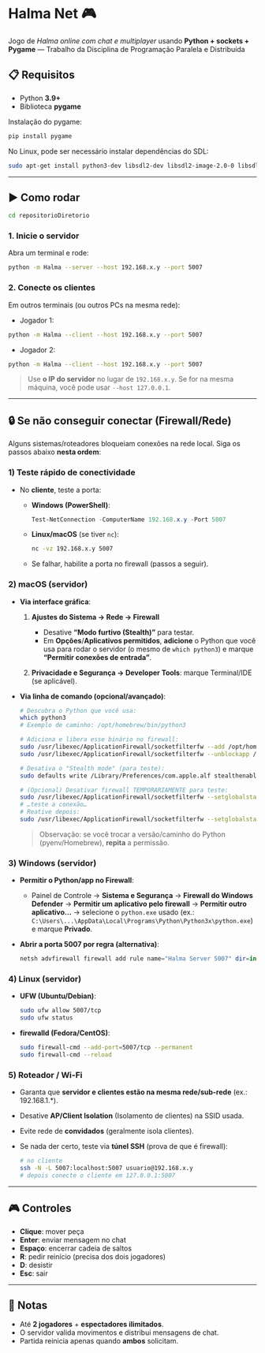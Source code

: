 # Halma Net 🎮

Jogo de *Halma online com chat e multiplayer* usando **Python + sockets + Pygame** — Trabalho da Disciplina de Programação Paralela e Distribuída

## 📋 Requisitos

* Python **3.9+**
* Biblioteca **pygame**

Instalação do pygame:

```bash
pip install pygame
```

No Linux, pode ser necessário instalar dependências do SDL:

```bash
sudo apt-get install python3-dev libsdl2-dev libsdl2-image-2.0-0 libsdl2-ttf-2.0-0 libsdl2-mixer-2.0-0
```

---

## ▶️ Como rodar

```bash
cd repositorioDiretorio
```

### 1. Inicie o servidor

Abra um terminal e rode:

```bash
python -m Halma --server --host 192.168.x.y --port 5007
```

### 2. Conecte os clientes

Em outros terminais (ou outros PCs na mesma rede):

* Jogador 1:

```bash
python -m Halma --client --host 192.168.x.y --port 5007
```

* Jogador 2:

```bash
python -m Halma --client --host 192.168.x.y --port 5007
```

> Use **o IP do servidor** no lugar de `192.168.x.y`.
> Se for na mesma máquina, você pode usar `--host 127.0.0.1`.

---

## 🔒 Se não conseguir conectar (Firewall/Rede)

Alguns sistemas/roteadores bloqueiam conexões na rede local. Siga os passos abaixo **nesta ordem**:

### 1) Teste rápido de conectividade

* No **cliente**, teste a porta:

  * **Windows (PowerShell)**:

    ```powershell
    Test-NetConnection -ComputerName 192.168.x.y -Port 5007
    ```
  * **Linux/macOS** (se tiver `nc`):

    ```bash
    nc -vz 192.168.x.y 5007
    ```
  * Se falhar, habilite a porta no firewall (passos a seguir).

### 2) macOS (servidor)

* **Via interface gráfica**:

  1. **Ajustes do Sistema → Rede → Firewall**

     * Desative **“Modo furtivo (Stealth)”** para testar.
     * Em **Opções**/**Aplicativos permitidos**, **adicione** o Python que você usa para rodar o servidor (o mesmo de `which python3`) e marque **“Permitir conexões de entrada”**.
  2. **Privacidade e Segurança → Developer Tools**: marque Terminal/IDE (se aplicável).
* **Via linha de comando (opcional/avançado)**:

  ```bash
  # Descubra o Python que você usa:
  which python3
  # Exemplo de caminho: /opt/homebrew/bin/python3

  # Adiciona e libera esse binário no firewall:
  sudo /usr/libexec/ApplicationFirewall/socketfilterfw --add /opt/homebrew/bin/python3
  sudo /usr/libexec/ApplicationFirewall/socketfilterfw --unblockapp /opt/homebrew/bin/python3

  # Desativa o "Stealth mode" (para teste):
  sudo defaults write /Library/Preferences/com.apple.alf stealthenabled -bool false

  # (Opcional) Desativar firewall TEMPORARIAMENTE para teste:
  sudo /usr/libexec/ApplicationFirewall/socketfilterfw --setglobalstate off
  # …teste a conexão…
  # Reative depois:
  sudo /usr/libexec/ApplicationFirewall/socketfilterfw --setglobalstate on
  ```

  > Observação: se você trocar a versão/caminho do Python (pyenv/Homebrew), **repita** a permissão.

### 3) Windows (servidor)

* **Permitir o Python/app no Firewall**:

  * Painel de Controle → **Sistema e Segurança** → **Firewall do Windows Defender** → **Permitir um aplicativo pelo firewall** → **Permitir outro aplicativo…** → selecione o `python.exe` usado (ex.: `C:\Users\...\AppData\Local\Programs\Python\Python3x\python.exe`) e marque **Privado**.
* **Abrir a porta 5007 por regra (alternativa)**:

  ```powershell
  netsh advfirewall firewall add rule name="Halma Server 5007" dir=in action=allow protocol=TCP localport=5007
  ```

### 4) Linux (servidor)

* **UFW (Ubuntu/Debian)**:

  ```bash
  sudo ufw allow 5007/tcp
  sudo ufw status
  ```
* **firewalld (Fedora/CentOS)**:

  ```bash
  sudo firewall-cmd --add-port=5007/tcp --permanent
  sudo firewall-cmd --reload
  ```

### 5) Roteador / Wi-Fi

* Garanta que **servidor e clientes estão na mesma rede/sub-rede** (ex.: 192.168.1.\*).
* Desative **AP/Client Isolation** (Isolamento de clientes) na SSID usada.
* Evite rede de **convidados** (geralmente isola clientes).
* Se nada der certo, teste via **túnel SSH** (prova de que é firewall):

  ```bash
  # no cliente
  ssh -N -L 5007:localhost:5007 usuario@192.168.x.y
  # depois conecte o cliente em 127.0.0.1:5007
  ```

---

## 🎮 Controles

* **Clique**: mover peça
* **Enter**: enviar mensagem no chat
* **Espaço**: encerrar cadeia de saltos
* **R**: pedir reinício (precisa dos dois jogadores)
* **D**: desistir
* **Esc**: sair

---

## 👥 Notas

* Até **2 jogadores** + **espectadores ilimitados**.
* O servidor valida movimentos e distribui mensagens de chat.
* Partida reinicia apenas quando **ambos** solicitam.
